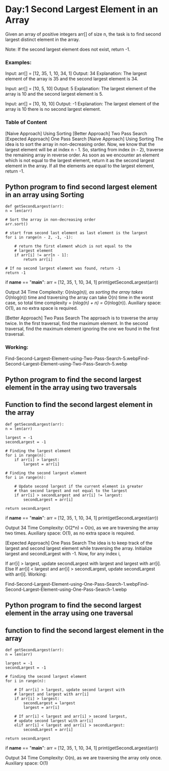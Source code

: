 #                                                                       Day:1  Second Largest Element in an Array

Given an array of positive integers arr[] of size n, the task is to find second largest distinct element in the array.

Note: If the second largest element does not exist, return -1.

### Examples:

Input: arr[] = [12, 35, 1, 10, 34, 1]
Output: 34
Explanation: The largest element of the array is 35 and the second largest element is 34.

Input: arr[] = [10, 5, 10]
Output: 5
Explanation: The largest element of the array is 10 and the second largest element is 5.

Input: arr[] = [10, 10, 10]
Output: -1
Explanation: The largest element of the array is 10 there is no second largest element.

### Table of Content

[Naive Approach] Using Sorting
[Better Approach] Two Pass Search
[Expected Approach] One Pass Search
[Naive Approach] Using Sorting
The idea is to sort the array in non-decreasing order. Now, we know that the largest element will be at index n - 1. So, starting from index (n - 2), traverse the remaining array in reverse order. As soon as we encounter an element which is not equal to the largest element, return it as the second largest element in the array. If all the elements are equal to the largest element, return -1.




## Python program to find second largest element in an array using Sorting

    def getSecondLargest(arr):
    n = len(arr)
    
    # Sort the array in non-decreasing order
    arr.sort()
  
    # start from second last element as last element is the largest
    for i in range(n - 2, -1, -1):
      
        # return the first element which is not equal to the 
        # largest element
        if arr[i] != arr[n - 1]:
            return arr[i]
    
    # If no second largest element was found, return -1
    return -1

if __name__ == "__main__":
    arr = [12, 35, 1, 10, 34, 1]
    print(getSecondLargest(arr))

Output
34
Time Complexity: O(n*log(n)), as sorting the array takes O(n*log(n)) time and traversing the array can take O(n) time in the worst case, so total time complexity = (n*log(n) + n) = O(n*log(n)).
Auxiliary space: O(1), as no extra space is required.

[Better Approach] Two Pass Search
The approach is to traverse the array twice. In the first traversal, find the maximum element. In the second traversal, find the maximum element ignoring the one we found in the first traversal.

### Working:

Find-Second-Largest-Element-using-Two-Pass-Search-5.webpFind-Second-Largest-Element-using-Two-Pass-Search-5.webp





## Python program to find the second largest element in the array using two traversals

## Function to find the second largest element in the array
    def getSecondLargest(arr):
    n = len(arr)

    largest = -1
    secondLargest = -1

    # Finding the largest element
    for i in range(n):
        if arr[i] > largest:
            largest = arr[i]

    # Finding the second largest element
    for i in range(n):
        
        # Update second largest if the current element is greater
        # than second largest and not equal to the largest
        if arr[i] > secondLargest and arr[i] != largest:
            secondLargest = arr[i]
    
    return secondLargest

if __name__ == "__main__":
    arr = [12, 35, 1, 10, 34, 1]
    print(getSecondLargest(arr))

Output
34
Time Complexity: O(2*n) = O(n), as we are traversing the array two times.
Auxiliary space: O(1), as no extra space is required.

[Expected Approach] One Pass Search
The idea is to keep track of the largest and second largest element while traversing the array. Initialize largest and secondLargest with -1. Now, for any index i,

If arr[i] > largest, update secondLargest with largest and largest with arr[i].
Else If arr[i] < largest and arr[i] > secondLargest, update secondLargest with arr[i].
Working:

Find-Second-Largest-Element-using-One-Pass-Search-1.webpFind-Second-Largest-Element-using-One-Pass-Search-1.webp





## Python program to find the second largest element in the array using one traversal

## function to find the second largest element in the array
    def getSecondLargest(arr):
    n = len(arr)

    largest = -1
    secondLargest = -1

    # finding the second largest element
    for i in range(n):

        # If arr[i] > largest, update second largest with
        # largest and largest with arr[i]
        if arr[i] > largest:
            secondLargest = largest
            largest = arr[i]
      
        # If arr[i] < largest and arr[i] > second largest, 
        # update second largest with arr[i]
        elif arr[i] < largest and arr[i] > secondLargest:
            secondLargest = arr[i]

    return secondLargest

if __name__ == "__main__":
    arr = [12, 35, 1, 10, 34, 1]
    print(getSecondLargest(arr))

Output
34
Time Complexity: O(n), as we are traversing the array only once.
Auxiliary space: O(1)
